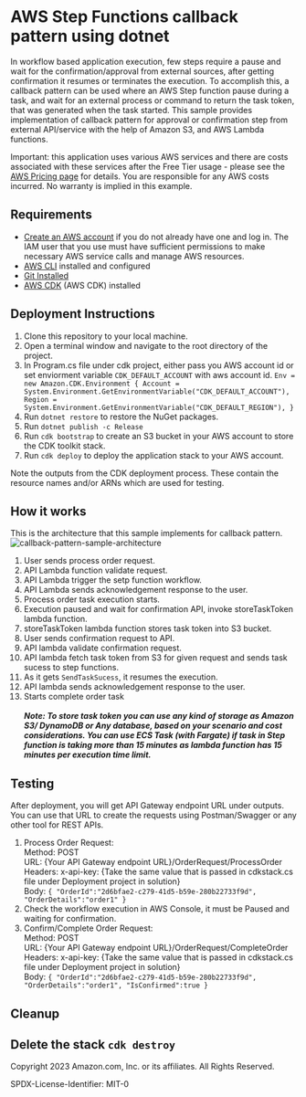 # AWS Step Functions callback pattern using dotnet

In workflow based application execution, few steps require a pause and wait for the confirmation/approval from external sources, after getting confirmation it resumes or terminates the execution. To accomplish this, a callback pattern can be used where an AWS Step function pause during a task, and wait for an external process or command to return the task token, that was generated when the task started. This sample provides implementation of callback pattern for approval or confirmation step from external API/service with the help of Amazon S3, and AWS Lambda functions.

Important: this application uses various AWS services and there are costs associated with these services after the Free Tier usage - please see the [AWS Pricing page](https://aws.amazon.com/pricing/) for details. You are responsible for any AWS costs incurred. No warranty is implied in this example.

## Requirements

* [Create an AWS account](https://portal.aws.amazon.com/gp/aws/developer/registration/index.html) if you do not already have one and log in. The IAM user that you use must have sufficient permissions to make necessary AWS service calls and manage AWS resources.
* [AWS CLI](https://docs.aws.amazon.com/cli/latest/userguide/install-cliv2.html) installed and configured
* [Git Installed](https://git-scm.com/book/en/v2/Getting-Started-Installing-Git)
* [AWS CDK](https://docs.aws.amazon.com/cdk/v2/guide/work-with-cdk-csharp.html) (AWS CDK) installed

## Deployment Instructions

1. Clone this repository to your local machine.
2. Open a terminal window and navigate to the root directory of the project.
3. In Program.cs file under cdk project, either pass you AWS account id or set enviorment variable `CDK_DEFAULT_ACCOUNT` with aws account id.
   `
                Env = new Amazon.CDK.Environment
                {
                    Account = System.Environment.GetEnvironmentVariable("CDK_DEFAULT_ACCOUNT"),
                    Region = System.Environment.GetEnvironmentVariable("CDK_DEFAULT_REGION"),
                }
   `
4. Run `dotnet restore` to restore the NuGet packages.
5. Run `dotnet publish -c Release`
5. Run `cdk bootstrap` to create an S3 bucket in your AWS account to store the CDK toolkit stack.
5. Run `cdk deploy` to deploy the application stack to your AWS account.
 
 Note the outputs from the CDK deployment process. These contain the resource names and/or ARNs which are used for testing.

## How it works

This is the architecture that this sample implements for callback pattern.
![callback-pattern-sample-architecture](https://github.com/aws-samples/serverless-patterns/tree/main/sfn-callback-pattern-cdk-dotnet/src/blob/callback-pattern.png)

1. User sends process order request.
2. API Lambda function validate request.
3. API Lambda trigger the setp function workflow.
4. API Lambda sends acknowledgement response to the user.
5. Process order task execution starts.
6. Execution paused and wait for confirmation API, invoke storeTaskToken lambda function.
7. storeTaskToken lambda function stores task token into S3 bucket.
8. User sends confirmation request to API.
9. API lambda validate confirmation request.
10. API lambda fetch task token from S3 for given request and sends task sucess to step functions.
11. As it gets `SendTaskSucess`, it resumes the execution.
12. API lambda sends acknowledgement response to the user.
13. Starts complete order task\
\
***Note: To store task token you can use any kind of storage as Amazon S3/ DynamoDB or Any database, based on your scenario and cost considerations. You can use ECS Task (with Fargate) if task in Step function is taking more than 15 minutes as lambda function has 15 minutes per execution time limit.***


## Testing

After deployment, you will get API Gateway endpoint URL under outputs. You can use that URL to create the requests using Postman/Swagger or any other tool for REST APIs.

1. Process Order Request:\
Method: POST\
URL: {Your API Gateway endpoint URL}/OrderRequest/ProcessOrder\
Headers: x-api-key: {Take the same value that is passed in cdkstack.cs file under Deployment project in solution}\
Body:
    `{
    "OrderId":"2d6bfae2-c279-41d5-b59e-280b22733f9d",
    "OrderDetails":"order1"
    }`
2. Check the workflow execution in AWS Console, it must be Paused and waiting for confirmation.
3. Confirm/Complete Order Request:\
Method: POST\
URL: {Your API Gateway endpoint URL}/OrderRequest/CompleteOrder\
Headers: x-api-key: {Take the same value that is passed in cdkstack.cs file under Deployment project in solution}\
Body:
    `{
    "OrderId":"2d6bfae2-c279-41d5-b59e-280b22733f9d",
    "OrderDetails":"order1",
    "IsConfirmed":true
    }`

## Cleanup
 
Delete the stack
    ```cdk destroy
    ```
----
Copyright 2023 Amazon.com, Inc. or its affiliates. All Rights Reserved.

SPDX-License-Identifier: MIT-0